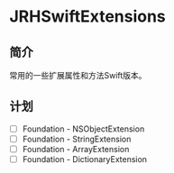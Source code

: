 # JRHSwiftExtensions

## 简介
常用的一些扩展属性和方法Swift版本。

## 计划
- [ ] Foundation - NSObjectExtension
- [ ] Foundation - StringExtension
- [ ] Foundation - ArrayExtension
- [ ] Foundation - DictionaryExtension
